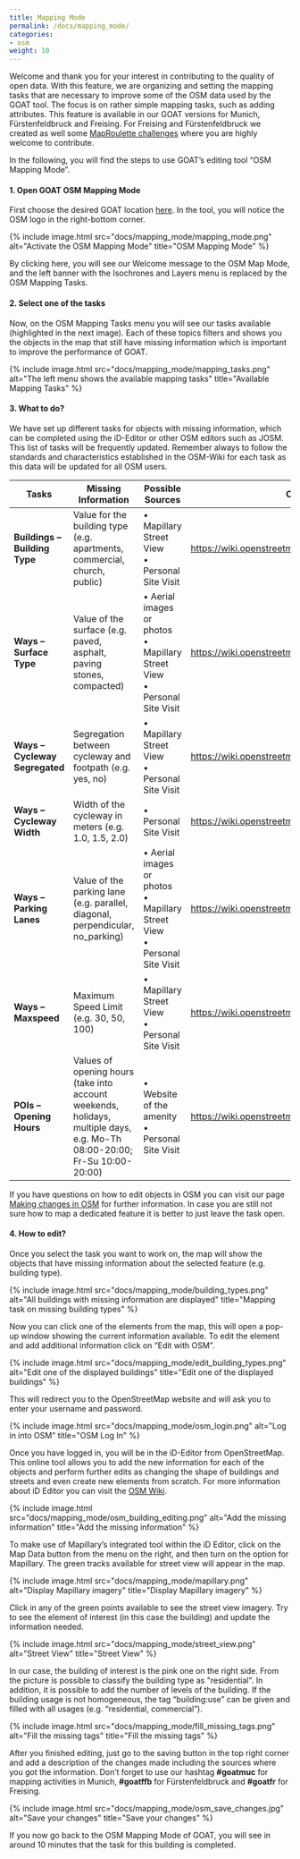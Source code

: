 ```yaml
---
title: Mapping Mode
permalink: /docs/mapping_mode/
categories:
- osm
weight: 10
---
```

Welcome and thank you for your interest in contributing to the quality of open data. With this feature, we are organizing and setting the mapping tasks that are necessary to improve some of the OSM data used by the GOAT tool. The focus is on rather simple mapping tasks, such as adding attributes. This feature is available in our GOAT versions for Munich, Fürstenfeldbruck and Freising. For Freising and Fürstenfeldbruck we created as well some [MapRoulette challenges](https://maproulette.org/browse/challenges/13812) where you are highly welcome to contribute.

In the following, you will find the steps to use GOAT’s editing tool “OSM Mapping Mode”.

#### 1. Open GOAT OSM Mapping Mode
First choose the desired GOAT location [here](https://www.open-accessibility.org/versions).
In the tool, you will notice the OSM logo in the right-bottom corner.

{% include image.html src="docs/mapping_mode/mapping_mode.png" alt="Activate the OSM Mapping Mode" title="OSM Mapping Mode" %}

By clicking here, you will see our Welcome message to the OSM Map Mode, and the left banner with the Isochrones and Layers menu is replaced by the OSM Mapping Tasks.

#### 2. Select one of the tasks

Now, on the OSM Mapping Tasks menu you will see our tasks available (highlighted in the next image). Each of these topics filters and shows you the objects in the map that still have missing information which is important to improve the performance of GOAT.

{% include image.html src="docs/mapping_mode/mapping_tasks.png" alt="The left menu shows the available mapping tasks" title="Available Mapping Tasks" %}

#### 3.	What to do?

We have set up different tasks for objects with missing information, which can be completed using the iD-Editor or other OSM editors such as JOSM. This list of tasks will be frequently updated. Remember always to follow the standards and characteristics established in the OSM-Wiki for each task as this data will be updated for all OSM users. 
<table class="table table-striped table-hover">
  <thead>
    <tr>
      <th style="width:100px">Tasks</th>
      <th style="width:250px"> Missing Information</th>
      <th style="width:170px">Possible Sources</th>
      <th style="width:80px">OSM Wiki</th>
    </tr>
  </thead>
  <tbody>
    <tr class="success">
      <td><b>Buildings – Building Type</b></td>
      <td>Value for the building type (e.g. apartments, commercial, church, public)</td>
      <td>•	Mapillary Street View <br>
          • Personal Site Visit</td>
      <td><a href="https://wiki.openstreetmap.org/wiki/Key:building">https://wiki.openstreetmap.org/wiki/Key:building</a></td>
    </tr>
    <tr class="success">
      <td><b>Ways – Surface Type</b></td>
      <td>Value of the surface (e.g. paved, asphalt, paving stones, compacted)</td>
      <td>•	Aerial images or photos <br>
          • Mapillary Street View <br>
          • Personal Site Visit</td>
      <td><a href="https://wiki.openstreetmap.org/wiki/Key:surface">https://wiki.openstreetmap.org/wiki/Key:surface</a></td>
    </tr>
    <tr class="success">
      <td><b>Ways – Cycleway Segregated</b></td>
      <td>Segregation between cycleway and footpath (e.g. yes, no)</td>
      <td>• Mapillary Street View <br>
          • Personal Site Visit</td>
      <td><a href="https://wiki.openstreetmap.org/wiki/Key:segregated">https://wiki.openstreetmap.org/wiki/Key:segregated</a></td>
    </tr>
    <tr class="success">
      <td><b>Ways – Cycleway Width</b></td>
      <td>Width of the cycleway in meters (e.g. 1.0, 1.5, 2.0)</td>
      <td>• Personal Site Visit</td>
      <td><a href="https://wiki.openstreetmap.org/wiki/Key:width">https://wiki.openstreetmap.org/wiki/Key:width</a></td>
    </tr>
    <tr class="success">
      <td><b>Ways – Parking Lanes</b></td>
      <td>Value of the parking lane (e.g. parallel, diagonal, perpendicular, no_parking)</td>
      <td>•	Aerial images or photos <br>
          • Mapillary Street View <br>
          • Personal Site Visit</td>
      <td><a href="https://wiki.openstreetmap.org/wiki/Key:parking:lane">https://wiki.openstreetmap.org/wiki/Key:parking:lane</a></td>
    </tr>
    <tr class="success">
      <td><b>Ways – Maxspeed</b></td>
      <td>Maximum Speed Limit (e.g. 30, 50, 100)</td>
      <td>•	Mapillary Street View <br>
          • Personal Site Visit</td>
      <td><a href="https://wiki.openstreetmap.org/wiki/Speed_limits">https://wiki.openstreetmap.org/wiki/Speed_limits</a></td>
    </tr>
    <tr class="warning">
      <td><b>POIs – Opening Hours</b></td>
      <td>Values of opening hours (take into account weekends, holidays, multiple days, e.g. Mo-Th 08:00-20:00; Fr-Su 10:00-20:00)</td>
      <td>•	Website of the amenity <br>
          • Personal Site Visit</td>
      <td><a href="https://wiki.openstreetmap.org/wiki/Key:opening_hours">https://wiki.openstreetmap.org/wiki/Key:opening_hours</a></td>
    </tr>
  </tbody>
</table>

If you have questions on how to edit objects in OSM you can visit our page [Making changes in OSM](../osm_tutorial/) for further information. In case you are still not sure how to map a dedicated feature it is better to just leave the task open. 

#### 4.	How to edit?

Once you select the task you want to work on, the map will show the objects that have missing information about the selected feature (e.g. building type).

{% include image.html src="docs/mapping_mode/building_types.png" alt="All buildings with missing information are displayed" title="Mapping task on missing building types" %}

Now you can click one of the elements from the map, this will open a pop-up window showing the current information available. To edit the element and add additional information click on “Edit with OSM”. 

{% include image.html src="docs/mapping_mode/edit_building_types.png" alt="Edit one of the displayed buildings" title="Edit one of the displayed buildings" %}

This will redirect you to the OpenStreetMap website and will ask you to enter your username and password.

{% include image.html src="docs/mapping_mode/osm_login.png" alt="Log in into OSM" title="OSM Log In" %}

Once you have logged in, you will be in the iD-Editor from OpenStreetMap. This online tool allows you to add the new information for each of the objects and perform further edits as changing the shape of buildings and streets and even create new elements from scratch. For more information about iD Editor you can visit the [OSM Wiki](https://wiki.openstreetmap.org/wiki/ID).

{% include image.html src="docs/mapping_mode/osm_building_editing.png" alt="Add the missing information" title="Add the missing information" %}

To make use of Mapillary’s integrated tool within the iD Editor, click on the Map Data button from the menu on the right, and then turn on the option for Mapillary. The green tracks available for street view will appear in the map. 

{% include image.html src="docs/mapping_mode/mapillary.png" alt="Display Mapillary imagery" title="Display Mapillary imagery" %}

Click in any of the green points available to see the street view imagery. Try to see the element of interest (in this case the building) and update the information needed.

{% include image.html src="docs/mapping_mode/street_view.png" alt="Street View" title="Street View" %}

In our case, the building of interest is the pink one on the right side. From the picture is possible to classify the building type as "residential". In addition, it is possible to add the number of levels of the building. If the building usage is not homogeneous, the tag “building:use” can be given and filled with all usages (e.g. “residential, commercial”). 

{% include image.html src="docs/mapping_mode/fill_missing_tags.png" alt="Fill the missing tags" title="Fill the missing tags" %}

After you finished editing, just go to the saving button in the top right corner and add a description of the changes made including the sources where you got the information. Don’t forget to use our hashtag <b>#goatmuc</b> for mapping activities in Munich, <b>#goatffb</b> for Fürstenfeldbruck and <b>#goatfr</b> for Freising.

{% include image.html src="docs/mapping_mode/osm_save_changes.jpg" alt="Save your changes" title="Save your changes" %}

If you now go back to the OSM Mapping Mode of GOAT, you will see in around 10 minutes that the task for this building is completed.